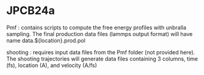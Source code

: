 # JPCB24a

Pmf : contains scripts to compute the free energy profiles with unbralla sampling. The final production data files (lammps output format) will have name data.${location}.prod.pol

shooting : requires input data files from the Pmf folder (not provided here). The shooting trajectories will generate data files containing 3 columns, time (fs), location (A), and velocity (A/fs)

